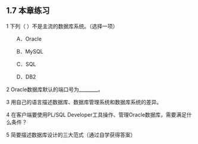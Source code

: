 ## 1.7  本章练习
1  下列（    ）不是主流的数据库系统。（选择一项）

&emsp;&emsp;A．Oracle

&emsp;&emsp;B．MySQL

&emsp;&emsp;C．SQL

&emsp;&emsp;D．DB2

2  Oracle数据库默认的端口号为________。

 

 

3  用自己的语言描述数据库、数据库管理系统和数据库系统的差异。

 

 

 

4  在客户端要使用PL/SQL Developer工具操作、管理Oracle数据库，需要满足什么条件？

 

 

 

5  简要描述数据库设计的三大范式（通过自学获得答案）
